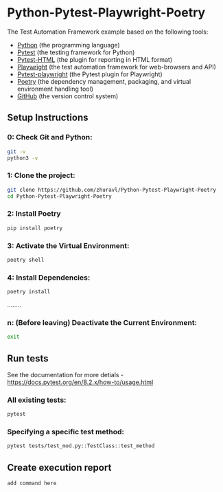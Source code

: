 # Python-Pytest-Playwright-Poetry
The Test Automation Framework example based on the following tools:
 - [Python](https://www.python.org/) (the programming language)
 - [Pytest](https://pytest.org) (the testing framework for Python)
  - [Pytest-HTML](https://pypi.org/project/pytest-html/) (the plugin for reporting in HTML format)
 - [Playwright](https://playwright.dev/) (the test automation framework for web-browsers and API)
 - [Pytest-playwright](https://pypi.org/project/pytest-playwright/) (the Pytest plugin for Playwright)
 - [Poetry](https://python-poetry.org/) (the dependency management, packaging, and virtual environment handling tool)
 - [GitHub](https://github.com/) (the version control system)

## Setup Instructions

### 0: Check Git and Python:

```bash
git -v
python3 -v
```

### 1: Clone the project:

```bash
git clone https://github.com/zhuravl/Python-Pytest-Playwright-Poetry
cd Python-Pytest-Playwright-Poetry
```

### 2: Install Poetry

```bash
pip install poetry
```

### 3: Activate the Virtual Environment:

```bash
poetry shell
```

### 4: Install Dependencies:

```bash
poetry install
```

........

### n: (Before leaving) Deactivate the Current Environment:

```bash
exit
```

## Run tests

See the documentation for more detials - https://docs.pytest.org/en/8.2.x/how-to/usage.html 

### All existing tests:

```bash
pytest
```

### Specifying a specific test method:

```bash
pytest tests/test_mod.py::TestClass::test_method
```

## Create execution report

```bash
add command here
```
